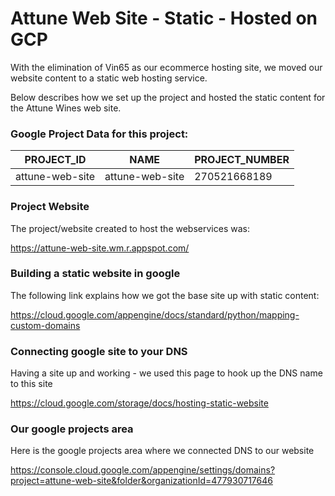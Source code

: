 # Attune Web Site - Static - Hosted on GCP

With the elimination of Vin65 as our ecommerce hosting site, we moved our
website content to a static web hosting service.

Below describes how we set up the project and hosted the static content
for the Attune Wines web site.


### Google Project Data for this project:

|PROJECT_ID                |NAME             |PROJECT_NUMBER|
| ------------------------ | --------------- | ------------ |
|attune-web-site           |attune-web-site  |270521668189|


### Project Website
The project/website created to host the webservices was:

<https://attune-web-site.wm.r.appspot.com/>


### Building a static website in google
The following link explains how we got the base site up with static content:

<https://cloud.google.com/appengine/docs/standard/python/mapping-custom-domains>


### Connecting google site to your DNS
Having a site up and working - we used this page to hook up the DNS name to this site

<https://cloud.google.com/storage/docs/hosting-static-website>


### Our google projects area
Here is the google projects area where we connected DNS to our website

<https://console.cloud.google.com/appengine/settings/domains?project=attune-web-site&folder&organizationId=477930717646>
